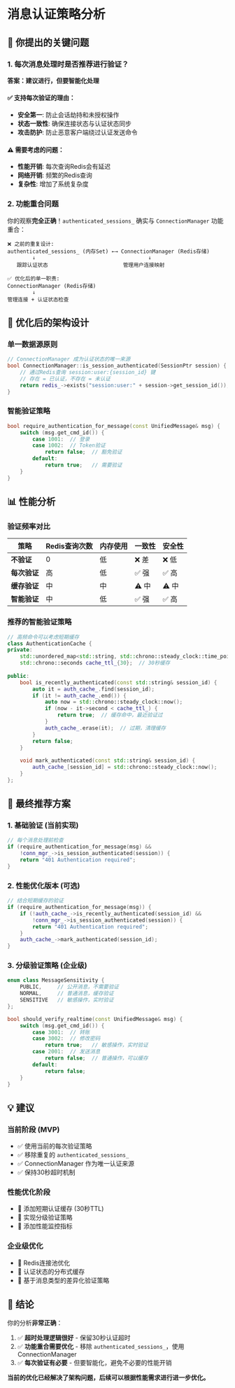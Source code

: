 # 消息认证策略分析

## 🤔 **你提出的关键问题**

### 1. 每次消息处理时是否推荐进行验证？

**答案：建议进行，但要智能化处理**

#### ✅ **支持每次验证的理由**：
- **安全第一**: 防止会话劫持和未授权操作
- **状态一致性**: 确保连接状态与认证状态同步
- **攻击防护**: 防止恶意客户端绕过认证发送命令

#### ⚠️ **需要考虑的问题**：
- **性能开销**: 每次查询Redis会有延迟
- **网络开销**: 频繁的Redis查询
- **复杂性**: 增加了系统复杂度

### 2. 功能重合问题

你的观察**完全正确**！`authenticated_sessions_` 确实与 `ConnectionManager` 功能重合：

```
❌ 之前的重复设计:
authenticated_sessions_ (内存Set) ←→ ConnectionManager (Redis存储)
        ↓                                    ↓
   跟踪认证状态                        管理用户连接映射
```

```
✅ 优化后的单一职责:
ConnectionManager (Redis存储)
        ↓
管理连接 + 认证状态检查
```

## 🎯 **优化后的架构设计**

### 单一数据源原则
```cpp
// ConnectionManager 成为认证状态的唯一来源
bool ConnectionManager::is_session_authenticated(SessionPtr session) {
    // 通过Redis查询 session:user:{session_id} 键
    // 存在 = 已认证，不存在 = 未认证
    return redis_->exists("session:user:" + session->get_session_id());
}
```

### 智能验证策略
```cpp
bool require_authentication_for_message(const UnifiedMessage& msg) {
    switch (msg.get_cmd_id()) {
        case 1001:  // 登录
        case 1002:  // Token验证
            return false;  // 豁免验证
        default:
            return true;   // 需要验证
    }
}
```

## 📊 **性能分析**

### 验证频率对比

| 策略 | Redis查询次数 | 内存使用 | 一致性 | 安全性 |
|------|---------------|----------|--------|--------|
| **不验证** | 0 | 低 | ❌ 差 | ❌ 低 |
| **每次验证** | 高 | 低 | ✅ 强 | ✅ 高 |
| **缓存验证** | 中 | 中 | ⚠️ 中 | ⚠️ 中 |
| **智能验证** | 中 | 低 | ✅ 强 | ✅ 高 |

### 推荐的智能验证策略

```cpp
// 高频命令可以考虑短期缓存
class AuthenticationCache {
private:
    std::unordered_map<std::string, std::chrono::steady_clock::time_point> auth_cache_;
    std::chrono::seconds cache_ttl_{30};  // 30秒缓存
    
public:
    bool is_recently_authenticated(const std::string& session_id) {
        auto it = auth_cache_.find(session_id);
        if (it != auth_cache_.end()) {
            auto now = std::chrono::steady_clock::now();
            if (now - it->second < cache_ttl_) {
                return true;  // 缓存命中，最近验证过
            }
            auth_cache_.erase(it);  // 过期，清理缓存
        }
        return false;
    }
    
    void mark_authenticated(const std::string& session_id) {
        auth_cache_[session_id] = std::chrono::steady_clock::now();
    }
};
```

## 🚀 **最终推荐方案**

### 1. **基础验证** (当前实现)
```cpp
// 每个消息处理前检查
if (require_authentication_for_message(msg) && 
    !conn_mgr_->is_session_authenticated(session)) {
    return "401 Authentication required";
}
```

### 2. **性能优化版本** (可选)
```cpp
// 结合短期缓存的验证
if (require_authentication_for_message(msg)) {
    if (!auth_cache_->is_recently_authenticated(session_id) &&
        !conn_mgr_->is_session_authenticated(session)) {
        return "401 Authentication required";
    }
    auth_cache_->mark_authenticated(session_id);
}
```

### 3. **分级验证策略** (企业级)
```cpp
enum class MessageSensitivity {
    PUBLIC,     // 公开消息，不需要验证
    NORMAL,     // 普通消息，缓存验证
    SENSITIVE   // 敏感操作，实时验证
};

bool should_verify_realtime(const UnifiedMessage& msg) {
    switch (msg.get_cmd_id()) {
        case 3001:  // 转账
        case 3002:  // 修改密码
            return true;   // 敏感操作，实时验证
        case 2001:  // 发送消息
            return false;  // 普通操作，可以缓存
        default:
            return false;
    }
}
```

## 💡 **建议**

### 当前阶段 (MVP)
- ✅ 使用当前的每次验证策略
- ✅ 移除重复的 `authenticated_sessions_`
- ✅ ConnectionManager 作为唯一认证来源
- ✅ 保持30秒超时机制

### 性能优化阶段
- 🔄 添加短期认证缓存 (30秒TTL)
- 🔄 实现分级验证策略
- 🔄 添加性能监控指标

### 企业级优化
- 🚀 Redis连接池优化
- 🚀 认证状态的分布式缓存
- 🚀 基于消息类型的差异化验证策略

## 🎯 **结论**

你的分析**非常正确**：

1. ✅ **超时处理逻辑很好** - 保留30秒认证超时
2. ✅ **功能重合需要优化** - 移除 `authenticated_sessions_`，使用 ConnectionManager
3. ✅ **每次验证有必要** - 但要智能化，避免不必要的性能开销

**当前的优化已经解决了架构问题，后续可以根据性能需求进行进一步优化。**